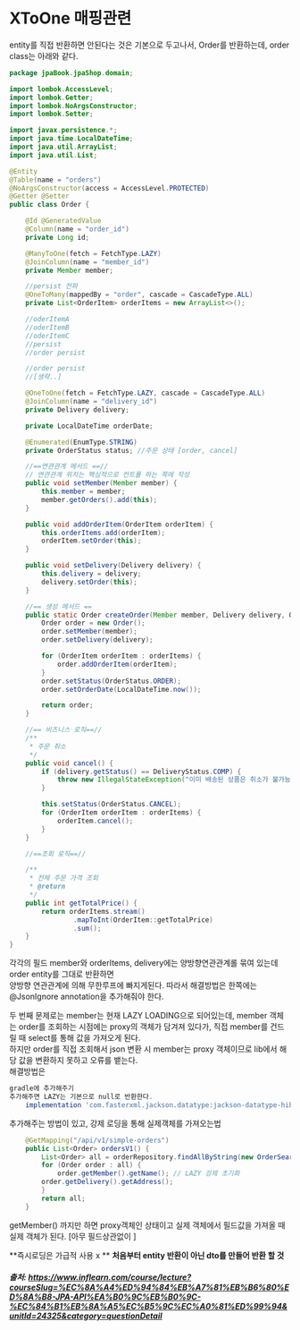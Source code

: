 # XToOne 매핑관련

entity를 직접 반환하면 안된다는 것은 기본으로 두고나서, Order를 반환하는데, order class는 아래와 같다.

```java
package jpaBook.jpaShop.domain;

import lombok.AccessLevel;
import lombok.Getter;
import lombok.NoArgsConstructor;
import lombok.Setter;

import javax.persistence.*;
import java.time.LocalDateTime;
import java.util.ArrayList;
import java.util.List;

@Entity
@Table(name = "orders")
@NoArgsConstructor(access = AccessLevel.PROTECTED)
@Getter @Setter
public class Order {

    @Id @GeneratedValue
    @Column(name = "order_id")
    private Long id;

    @ManyToOne(fetch = FetchType.LAZY)
    @JoinColumn(name = "member_id")
    private Member member;

    //persist 전파
    @OneToMany(mappedBy = "order", cascade = CascadeType.ALL)
    private List<OrderItem> orderItems = new ArrayList<>();

    //oderItemA
    //oderItemB
    //oderItemC
    //persist
    //order persist

    //order persist
    //[생략..]

    @OneToOne(fetch = FetchType.LAZY, cascade = CascadeType.ALL)
    @JoinColumn(name = "delivery_id")
    private Delivery delivery;

    private LocalDateTime orderDate;

    @Enumerated(EnumType.STRING)
    private OrderStatus status; //주문 상태 [order, cancel]

    //==연관관계 메서드 ==//
    // 연관관계 위치는 핵심적으로 컨트롤 하는 쪽에 작성
    public void setMember(Member member) {
        this.member = member;
        member.getOrders().add(this);
    }

    public void addOrderItem(OrderItem orderItem) {
        this.orderItems.add(orderItem);
        orderItem.setOrder(this);
    }

    public void setDelivery(Delivery delivery) {
        this.delivery = delivery;
        delivery.setOrder(this);
    }

    //== 생성 메서드 ==
    public static Order createOrder(Member member, Delivery delivery, OrderItem... orderItems) {
        Order order = new Order();
        order.setMember(member);
        order.setDelivery(delivery);

        for (OrderItem orderItem : orderItems) {
            order.addOrderItem(orderItem);
        }
        order.setStatus(OrderStatus.ORDER);
        order.setOrderDate(LocalDateTime.now());

        return order;
    }

    //== 비즈니스 로직==//
    /**
     * 주문 취소
     */
    public void cancel() {
        if (delivery.getStatus() == DeliveryStatus.COMP) {
            throw new IllegalStateException("이미 배송된 상품은 취소가 불가능합니다.");
        }

        this.setStatus(OrderStatus.CANCEL);
        for (OrderItem orderItem : orderItems) {
            orderItem.cancel();
        }
    }

    //==조회 로직==//

    /**
     * 전체 주문 가격 조회
     * @return
     */
    public int getTotalPrice() {
        return orderItems.stream()
                .mapToInt(OrderItem::getTotalPrice)
                .sum();
    }
}
```
각각의 필드 member와 orderItems, delivery에는 양방향연관관계롤 묶여 있는데 order entity를 그대로 반환하면     
양방향 연관관계에 의해 무한루프에 빠지게된다. 따라서 해결방법은 한쪽에는 @JsonIgnore annotation을 추가해줘야 한다.     


두 번째 문제로는 member는 현재 LAZY LOADING으로 되어있는데, member 객체는 order를 조회하는 시점에는 proxy의 객체가 담겨져 있다가, 
직접 member를 건드릴 때 select를 통해 값을 가져오게 된다.    
하지만 order를 직접 조회해서 json 변환 시 member는 proxy 객체이므로 lib에서 해당 값을 변환하지 못하고 오류를 뱉는다.     
해결방법은 
```gradle
gradle에 추가해주기 
추가해주면 LAZY는 기본으로 null로 반환한다.
	implementation 'com.fasterxml.jackson.datatype:jackson-datatype-hibernate5'
```
추가해주는 방법이 있고, 강제 로딩을 통해 실제객체를 가져오는법     
```java
    @GetMapping("/api/v1/simple-orders")
    public List<Order> ordersV1() {
        List<Order> all = orderRepository.findAllByString(new OrderSearch());
        for (Order order : all) {
            order.getMember().getName(); // LAZY 강제 초기화
	    order.getDelivery().getAddress();
        }
        return all;
    }
```
getMember() 까지만 하면 proxy객체인 상태이고 실제 객체에서 필드값을 가져올 때 실제 객체가 된다. [아무 필드상관없이 ]

**즉시로딩은 가급적 사용 x **
**처음부터 entity 반환이 아닌 dto를 만들어 반환 할 것**

##### 출처: https://www.inflearn.com/course/lecture?courseSlug=%EC%8A%A4%ED%94%84%EB%A7%81%EB%B6%80%ED%8A%B8-JPA-API%EA%B0%9C%EB%B0%9C-%EC%84%B1%EB%8A%A5%EC%B5%9C%EC%A0%81%ED%99%94&unitId=24325&category=questionDetail
